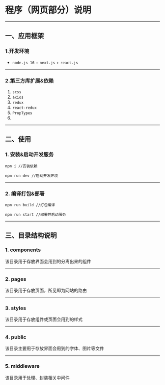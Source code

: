 # 程序（网页部分）说明

---



## 一、应用框架

### 1.开发环境

- `node.js 16` + `next.js` + `react.js` 

---



### 2.第三方库扩展&依赖

1. `scss`
2. `axios`
2. `redux`
2. `react-redux`
2. `PropTypes`
2. 

---



## 二、使用

### 1. 安装&启动开发服务

``` shell
npm i //安装依赖
```

```shell
npm run dev //启动开发环境
```

---



### 2. 编译打包&部署

```shell
npm run build //打包编译
```

```shell
npm run start //部署并启动服务
```

---



## 三、目录结构说明

### 1. components

该目录用于存放界面会用到的分离出来的组件

---



### 2. pages

该目录用于存放页面，所见即为网站的路由

---



### 3. styles

该目录用于存放组件或页面会用到的样式

---



### 4. public

该目录主要用于存放界面会用到的字体、图片等文件

---



### 5. middleware

该目录用于处理、封装相关中间件
